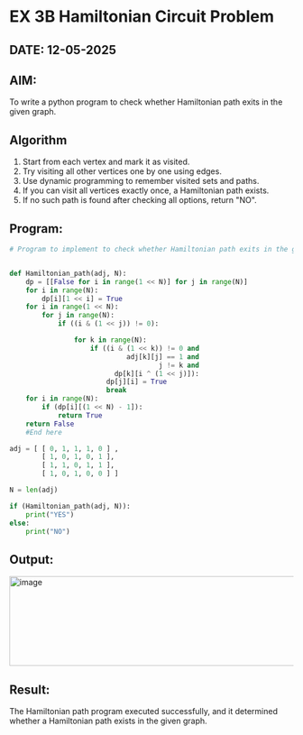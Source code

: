 # EX 3B Hamiltonian Circuit Problem

## DATE: 12-05-2025

## AIM:

To write a python program to check whether Hamiltonian path exits in the given graph.

## Algorithm

1. Start from each vertex and mark it as visited.
2. Try visiting all other vertices one by one using edges.
3. Use dynamic programming to remember visited sets and paths.
4. If you can visit all vertices exactly once, a Hamiltonian path exists.
5. If no such path is found after checking all options, return "NO".

## Program:

```python
# Program to implement to check whether Hamiltonian path exits in the given graph.


def Hamiltonian_path(adj, N):
    dp = [[False for i in range(1 << N)] for j in range(N)]
    for i in range(N):
        dp[i][1 << i] = True
    for i in range(1 << N):
        for j in range(N):
            if ((i & (1 << j)) != 0):

                for k in range(N):
                    if ((i & (1 << k)) != 0 and
                             adj[k][j] == 1 and
                                     j != k and
                          dp[k][i ^ (1 << j)]):
                        dp[j][i] = True
                        break
    for i in range(N):
        if (dp[i][(1 << N) - 1]):
            return True
    return False
    #End here

adj = [ [ 0, 1, 1, 1, 0 ] ,
        [ 1, 0, 1, 0, 1 ],
        [ 1, 1, 0, 1, 1 ],
        [ 1, 0, 1, 0, 0 ] ]

N = len(adj)

if (Hamiltonian_path(adj, N)):
    print("YES")
else:
    print("NO")
```

## Output:

<img width="612" height="159" alt="image" src="https://github.com/user-attachments/assets/78d2a8c5-df44-4472-a6ed-8c700daac134" />

## Result:

The Hamiltonian path program executed successfully, and it determined whether a Hamiltonian path exists in the given graph.
